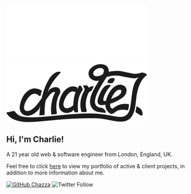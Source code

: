 ![Logo](.github/dark.svg#gh-dark-mode-only)
![Logo](.github/light.svg#gh-light-mode-only)

## Hi, I'm Charlie!
A 21 year old web & software engineer from London, England, UK.

Feel free to click [here](https://charliejoseph.com) to view my portfolio of active & client projects, in addition to more information about me.

[![GitHub Chazza](https://img.shields.io/github/followers/heychazza?label=follow&style=social)](https://github.com/heychazza)
![Twitter Follow](https://img.shields.io/twitter/follow/heychazza?style=social)
